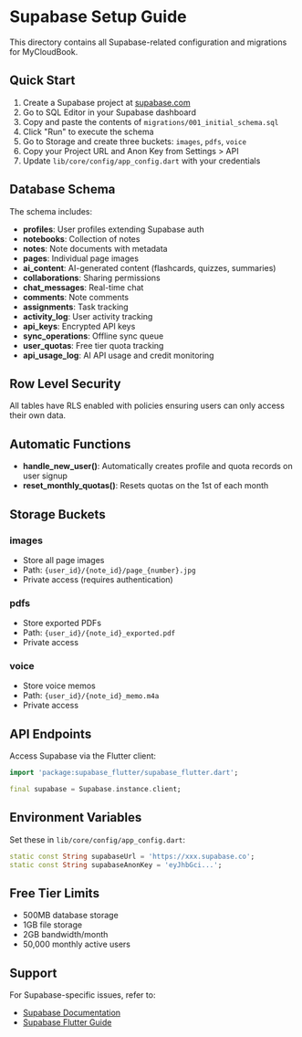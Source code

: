 # Supabase Setup Guide

This directory contains all Supabase-related configuration and migrations for MyCloudBook.

## Quick Start

1. Create a Supabase project at [supabase.com](https://supabase.com)
2. Go to SQL Editor in your Supabase dashboard
3. Copy and paste the contents of `migrations/001_initial_schema.sql`
4. Click "Run" to execute the schema
5. Go to Storage and create three buckets: `images`, `pdfs`, `voice`
6. Copy your Project URL and Anon Key from Settings > API
7. Update `lib/core/config/app_config.dart` with your credentials

## Database Schema

The schema includes:

- **profiles**: User profiles extending Supabase auth
- **notebooks**: Collection of notes
- **notes**: Note documents with metadata
- **pages**: Individual page images
- **ai_content**: AI-generated content (flashcards, quizzes, summaries)
- **collaborations**: Sharing permissions
- **chat_messages**: Real-time chat
- **comments**: Note comments
- **assignments**: Task tracking
- **activity_log**: User activity tracking
- **api_keys**: Encrypted API keys
- **sync_operations**: Offline sync queue
- **user_quotas**: Free tier quota tracking
- **api_usage_log**: AI API usage and credit monitoring

## Row Level Security

All tables have RLS enabled with policies ensuring users can only access their own data.

## Automatic Functions

- **handle_new_user()**: Automatically creates profile and quota records on user signup
- **reset_monthly_quotas()**: Resets quotas on the 1st of each month

## Storage Buckets

### images
- Store all page images
- Path: `{user_id}/{note_id}/page_{number}.jpg`
- Private access (requires authentication)

### pdfs
- Store exported PDFs
- Path: `{user_id}/{note_id}_exported.pdf`
- Private access

### voice
- Store voice memos
- Path: `{user_id}/{note_id}_memo.m4a`
- Private access

## API Endpoints

Access Supabase via the Flutter client:

```dart
import 'package:supabase_flutter/supabase_flutter.dart';

final supabase = Supabase.instance.client;
```

## Environment Variables

Set these in `lib/core/config/app_config.dart`:

```dart
static const String supabaseUrl = 'https://xxx.supabase.co';
static const String supabaseAnonKey = 'eyJhbGci...';
```

## Free Tier Limits

- 500MB database storage
- 1GB file storage
- 2GB bandwidth/month
- 50,000 monthly active users

## Support

For Supabase-specific issues, refer to:
- [Supabase Documentation](https://supabase.com/docs)
- [Supabase Flutter Guide](https://supabase.com/docs/reference/dart/introduction)

